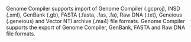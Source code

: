 

Genome Compiler supports import of Genome Compiler (.gcproj), INSD
(.xml), GenBank (.gb), FASTA (.fasta, .fas, .fa), Raw DNA (.txt),
Geneious (.geneious) and Vector NTI archive (.ma4) file formats. Genome
Compiler supports the export of Genome Compiler, GenBank, FASTA and Raw
DNA file formats.
